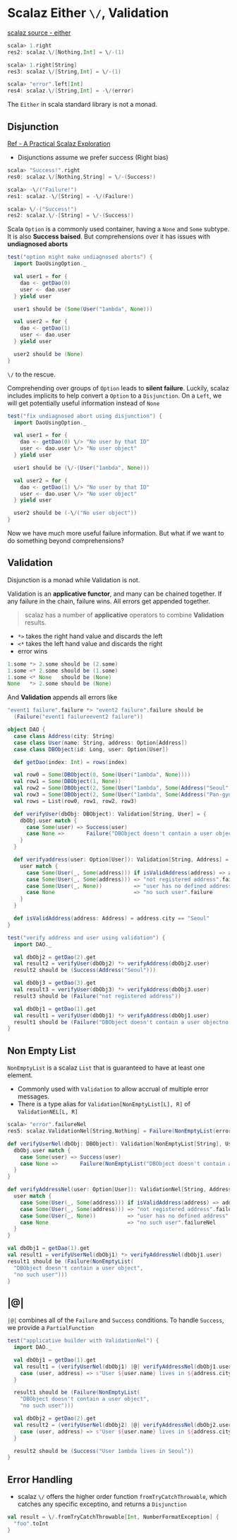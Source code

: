 # Scalaz Either `\/`, Validation

[scalaz source - either](https://github.com/scalaz/scalaz/blob/series/7.2.x/core/src/main/scala/scalaz/Either.scala)

```scala
scala> 1.right
res2: scalaz.\/[Nothing,Int] = \/-(1)

scala> 1.right[String]
res3: scalaz.\/[String,Int] = \/-(1)

scala> "error".left[Int]
res4: scalaz.\/[String,Int] = -\/(error)
```

The `Either` in scala standard library is not a monad.

## Disjunction

[Ref - A Practical Scalaz Exploration](https://vimeo.com/channels/flatmap2015/128466885)

- Disjunctions assume we prefer success (Right bias)


```scala
scala> "Success!".right
res0: scalaz.\/[Nothing,String] = \/-(Success!)

scala> -\/("Failure!")
res1: scalaz.-\/[String] = -\/(Failure!)

scala> \/-("Success!")
res2: scalaz.\/-[String] = \/-(Success!)
```

Scala `Option` is a commonly used container, having a `None` and `Some` subtype. 
It is also **Success baised**. But comprehensions over it has issues with **undiagnosed aborts**  

```scala
test("option might make undiagnosed aborts") {
  import DaoUsingOption._

  val user1 = for {
    dao <- getDao(0)
    user <- dao.user
  } yield user

  user1 should be (Some(User("1ambda", None)))

  val user2 = for {
    dao <- getDao(1)
    user <- dao.user
  } yield user

  user2 should be (None)
}
```

`\/` to the rescue.

Comprehending over groups of `Option` leads to **silent failure**. Luckily, scalaz includes implicits 
to help convert a `Option` to a `Disjunction`. On a `Left`, we will get potentially useful information instead of `None`  

```scala
test("fix undiagnosed abort using disjunction") {
  import DaoUsingOption._

  val user1 = for {
    dao <- getDao(0) \/> "No user by that ID"
    user <- dao.user \/> "No user object"
  } yield user

  user1 should be (\/-(User("1ambda", None)))

  val user2 = for {
    dao <- getDao(1) \/> "No user by that ID"
    user <- dao.user \/> "No user object"
  } yield user

  user2 should be (-\/("No user object"))
}
```

Now we have much more useful failure information. But what if we want to do something beyond 
comprehensions?

## Validation

Disjunction is a monad while Validation is not.

Validation is an **applicative functor**, and many can be chained together. 
If any failure in the chain, failure wins. All errors get appended together.

> scalaz has a number of **applicative** operators to combine **Validation** results.

- `*>` takes the right hand value and discards the left
- `<*` takes the left hand value and discards the right
- error wins

```scala
1.some *> 2.some should be (2.some)
1.some <* 2.some should be (1.some)
1.some <* None   should be (None)
None   *> 2.some should be (None)
``` 

And **Validation** appends all errors like

```scala
"event1 failure".failure *> "event2 failure".failure should be
  (Failure("event1 failureevent2 failure"))
```

```scala
object DAO {
  case class Address(city: String)
  case class User(name: String, address: Option[Address])
  case class DBObject(id: Long, user: Option[User])

  def getDao(index: Int) = rows(index)

  val row0 = Some(DBObject(0, Some(User("1ambda", None))))
  val row1 = Some(DBObject(1, None))
  val row2 = Some(DBObject(2, Some(User("1ambda", Some(Address("Seoul"))))))
  val row3 = Some(DBObject(2, Some(User("1ambda", Some(Address("Pan-gyo"))))))
  val rows = List(row0, row1, row2, row3)

  def verifyUser(dbObj: DBObject): Validation[String, User] = {
    dbObj.user match {
      case Some(user) => Success(user)
      case None =>       Failure("DBObject doesn't contain a user object")
    }
  }

  def verifyaddress(user: Option[User]): Validation[String, Address] = {
    user match {
      case Some(User(_, Some(address))) if isValidAddress(address) => address.success
      case Some(User(_, Some(address))) => "not registered address".failure
      case Some(User(_, None))          => "user has no defined address".failure
      case None                         => "no such user".failure
    }
  }

  def isValidAddress(address: Address) = address.city == "Seoul"
}

test("verify address and user using validation") {
  import DAO._

  val dbObj2 = getDao(2).get
  val result2 = verifyUser(dbObj2) *> verifyAddress(dbObj2.user)
  result2 should be (Success(Address("Seoul")))

  val dbObj3 = getDao(3).get
  val result3 = verifyUser(dbObj3) *> verifyAddress(dbObj3.user)
  result3 should be (Failure("not registered address"))

  val dbObj1 = getDao(1).get
  val result1 = verifyUser(dbObj1) *> verifyAddress(dbObj1.user)
  result1 should be (Failure("DBObject doesn't contain a user objectno such user"))
}
```

## Non Empty List

`NonEmptyList` is a scalaz `List` that is guaranteed to have at least one element.

- Commonly used with `Validation` to allow accrual of multiple error messages.
- There is a type alias for `Validation[NonEmptyList[L], R]` of `ValidationNEL[L, R]`

```scala
scala> "error".failureNel
res5: scalaz.ValidationNel[String,Nothing] = Failure(NonEmptyList(error))

def verifyUserNel(dbObj: DBObject): Validation[NonEmptyList[String], User] = {
  dbObj.user match {
    case Some(user) => Success(user)
    case None =>       Failure(NonEmptyList("DBObject doesn't contain a user object"))
  }
}

def verifyAddressNel(user: Option[User]): ValidationNel[String, Address] = {
  user match {
    case Some(User(_, Some(address))) if isValidAddress(address) => address.success
    case Some(User(_, Some(address))) => "not registered address".failureNel
    case Some(User(_, None))          => "user has no defined address".failureNel
    case None                         => "no such user".failureNel
  }
}

val dbObj1 = getDao(1).get
val result1 = verifyUserNel(dbObj1) *> verifyAddressNel(dbObj1.user)
result1 should be (Failure(NonEmptyList(
  "DBObject doesn't contain a user object",
  "no such user")))
}
```

## |@|

`|@|` combines all of the `Failure` and `Success` conditions. 
To handle `Success`, we provide a `PartialFunction`

```scala
test("applicative builder with ValidationNel") {
  import DAO._

  val dbObj1 = getDao(1).get
  val result1 = (verifyUserNel(dbObj1) |@| verifyAddressNel(dbObj1.user)) {
    case (user, address) => s"User ${user.name} lives in ${address.city}"
  }

  result1 should be (Failure(NonEmptyList(
    "DBObject doesn't contain a user object",
    "no such user")))

  val dbObj2 = getDao(2).get
  val result2 = (verifyUserNel(dbObj2) |@| verifyAddressNel(dbObj2.user)) {
    case (user, address) => s"User ${user.name} lives in ${address.city}"
  }

  result2 should be (Success("User 1ambda lives in Seoul"))
}
```

## Error Handling

- scalaz `\/` offers the higher order function `fromTryCatchThrowable`, 
which catches any specific exceptino, and returns a `Disjunction`

```scala
val result = \/.fromTryCatchThrowable[Int, NumberFormatException] {
  "foo".toInt
}
```
